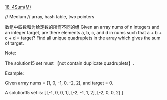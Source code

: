 [18. 4Sum(M)](https://leetcode.com/problems/4sum/)  

// Medium
// array, hash table, two pointers

数组中四数和为给定数的所有不同的组
Given an array nums of n integers and an integer target,
are there elements a, b, c, and d in nums such that a + b + c + d = target?
Find all unique quadruplets in the array which gives the sum of target.

Note:

The solution15 set must 【not contain duplicate quadruplets】.

Example:

Given array nums = [1, 0, -1, 0, -2, 2], and target = 0.

A solution15 set is:
[
[-1,  0, 0, 1],
[-2, -1, 1, 2],
[-2,  0, 0, 2]
]